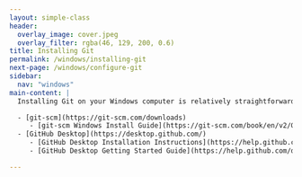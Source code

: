 ```yaml
---
layout: simple-class
header:
  overlay_image: cover.jpeg
  overlay_filter: rgba(46, 129, 200, 0.6)
title: Installing Git
permalink: /windows/installing-git
next-page: /windows/configure-git
sidebar:
  nav: "windows"
main-content: |
  Installing Git on your Windows computer is relatively straightforward. You can either download Git from git-scm or install the GUI Git platform built with :heart: by GitHub, GitHub Desktop. Once you have downloaded either installation option,  

  - [git-scm](https://git-scm.com/downloads)
     - [git-scm Windows Install Guide](https://git-scm.com/book/en/v2/Getting-Started-Installing-Git)
  - [GitHub Desktop](https://desktop.github.com/)
     - [GitHub Desktop Installation Instructions](https://help.github.com/desktop/guides/getting-started/installing-github-desktop/#platform-windows)
     - [GitHub Desktop Getting Started Guide](https://help.github.com/desktop/guides/getting-started/)

---
```

